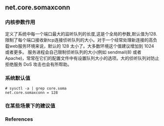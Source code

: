 ## net.core.somaxconn



### 内核参数作用

定义了系统中每一个端口最大的监听队列的长度,这是个全局的参数,默认值为128.限制了每个端口接收新tcp连接侦听队列的大小。对于一个经常处理新连接的高负载web服务环境来说，默认的 128 太小了。大多数环境这个值建议增加到 1024 或者更多。 服务进程会自己限制侦听队列的大小(例如 sendmail(8) 或者 Apache)，常常在它们的配置文件中有设置队列大小的选项。大的侦听队列对防止拒绝服务 DoS 攻击也会有所帮助。



### 系统默认值

```
# sysctl -a | grep core.soma
net.core.somaxconn = 128
```



### 在某些场景下的建议值



### References

